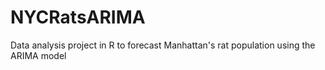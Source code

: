# NYCRatsARIMA
Data analysis project in R to forecast Manhattan's rat population using the ARIMA model
